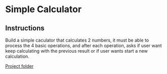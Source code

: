 # Simple Calculator

## Instructions

Build a simple caculator that calculates 2 numbers, it must be able to process the 4 basic operations, and after each operation, asks if user want keep calculating with the previous result or if user wants start a new calculation.

[Project folder](../day_10/)